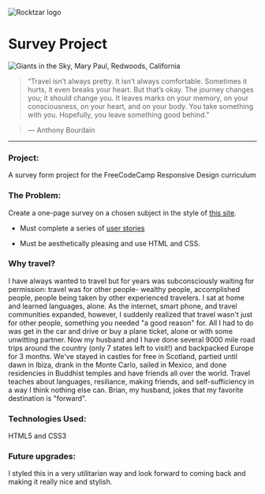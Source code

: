 ![Rocktzar logo](https://res.cloudinary.com/mpauldesigns/image/upload/c_scale,q_100,w_200/v1540421311/rocktzar_red.png)

# Survey Project

![Giants in the Sky, Mary Paul, Redwoods, California](https://res.cloudinary.com/mpauldesigns/image/upload/v1543523282/_10_DSC0046_c.jpg)

>“Travel isn’t always pretty. It isn’t always comfortable. Sometimes it hurts, it even breaks your heart. But that’s okay. The journey changes you; it should change you. It leaves marks on your memory, on your consciousness, on your heart, and on your body. You take something with you. Hopefully, you leave something good behind.”

>― Anthony Bourdain

---

### Project:

A survey form project for the FreeCodeCamp Responsive Design curriculum

### The Problem:

Create a one-page survey on a chosen subject in the style of [this site]( https://codepen.io/freeCodeCamp/full/VPaoNP).
  
* Must complete a series of [user stories](https://learn.freecodecamp.org/responsive-web-design/responsive-web-design-projects/build-a-survey-form)

* Must be aesthetically pleasing and use HTML and CSS.

### Why travel?

I have always wanted to travel but for years was subconsciously waiting for permission: travel was for other people- wealthy people, accomplished people, people being taken by other experienced travelers. I sat at home and learned languages, alone. As the internet, smart phone, and travel communities expanded, however, I suddenly realized that travel wasn't just for other people, something you needed "a good reason" for. All I had to do was get in the car and drive or buy a plane ticket, alone or with some unwitting partner. Now my husband and I have done several 9000 mile road trips around the country (only 7 states left to visit!) and backpacked Europe for 3 months. We've stayed in castles for free in Scotland, partied until dawn in Ibiza, drank in the Monte Carlo, sailed in Mexico, and done residencies in Buddhist temples and have friends all over the world. Travel teaches about languages, resiliance, making friends, and self-sufficiency in a way I think nothing else can. Brian, my husband, jokes that my favorite destination is "forward". 

### Technologies Used:

HTML5 and CSS3

### Future upgrades:

I styled this in a very utilitarian way and look forward to coming back and making it really nice and stylish.
